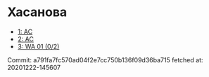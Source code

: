 # Хасанова
- [1: AC](1.md)
- [2: AC](2.md)
- [3: WA 01 (0/2)](3.md)

Commit: a791fa7fc570ad04f2e7cc750b136f09d36ba715
 fetched at: 20201222-145607
